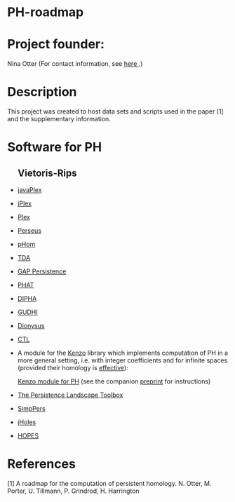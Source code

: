 # PH-roadmap

# Project founder:

Nina Otter (For contact information, see <a href="http://people.maths.ox.ac.uk/otter/"> here </a>.)

# Description

This project was created to host data sets and scripts used in the paper [1] and the supplementary information.







# Software for PH

<ul>

<h2> Vietoris-Rips </h2>

<p>
<li>
<a href="http://appliedtopology.github.io/javaplex/"> javaPlex</a>

<p>
<li>
<a href="http://www.math.duke.edu/~hadams/jplex/index.html"> jPlex</a>

<p>
<li>
<a href="http://mii.stanford.edu/research/comptop/programs/"> Plex</a>

<p>
<li>
<a href="http://www.sas.upenn.edu/~vnanda/perseus/"> Perseus</a>

<p>
<li>
<a href="http://rpackages.ianhowson.com/cran/phom/man/phom-package.html"> pHom</a>

<p>
<li>
<a href="https://cran.r-project.org/web/packages/TDA/"> TDA</a>

<p>

<li>
<a href="http://www-circa.mcs.st-and.ac.uk/~mik/persistence/"> GAP Persistence</a>

</p>

<li>
<a href="https://code.google.com/p/phat/"> PHAT</a>

<p>
<li>
<a href="https://code.google.com/p/dipha/"> DIPHA</a>

<p>
<li>
<a href="https://project.inria.fr/gudhi/software/"> GUDHI</a>

<p>
<li>
<a href="http://www.mrzv.org/software/dionysus/"> Dionysus</a>

<p>
<li>
<a href="http://ctl.appliedtopology.org/">CTL</a>

<p> 
<li>
A module for the <a href="https://www-fourier.ujf-grenoble.fr/~sergerar/Kenzo/">Kenzo</a> library which implements computation of PH in a more general setting, i.e. with integer coefficients and for infinite spaces (provided their homology is <a href="https://www-fourier.ujf-grenoble.fr/~sergerar/Papers/Constructive-AT.pdf">effective</a>):

 <a href="http://www.unirioja.es/cu/anromero/persistent-homology.zip"> Kenzo module for PH</a> (see the companion <a href="http://arxiv.org/pdf/1403.7086v2.pdf"> preprint</a> for instructions)

<p>
<li>
<a href="https://www.math.upenn.edu/~dlotko/persistenceLandscape.html"> The Persistence Landscape Toolbox</a>
</p>
<p>
<li>
<a href="http://web.cse.ohio-state.edu/~tamaldey/SimpPers/SimpPers-software/"> SimpPers</a>
</p>

<p>
<li>
<a href="http://cuda.unicam.it/jHoles"> jHoles</a>
</p>

<li>
<a href="http://kurlin.org/projects/persistent-skeletons.php"> HOPES</a>
</ul>





# References
[1] A roadmap for the computation of persistent homology. N. Otter, M. Porter, U. Tillmann, P. Grindrod, H. Harrington
